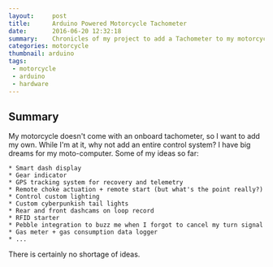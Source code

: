 ```yaml
---
layout:     post
title:      Arduino Powered Motorcycle Tachometer
date:       2016-06-20 12:32:18
summary:    Chronicles of my project to add a Tachometer to my motorcycle. 
categories: motorcycle
thumbnail: arduino
tags:
 - motorcycle
 - arduino 
 - hardware
---
```


## Summary

My motorcycle doesn't come with an onboard tachometer, so I want to add my own. While I'm at it, why not add an entire control system? I have big dreams for my moto-computer. Some of my ideas so far:

    * Smart dash display
    * Gear indicator
    * GPS tracking system for recovery and telemetry
    * Remote choke actuation + remote start (but what's the point really?)
    * Control custom lighting
    * Custom cyberpunkish tail lights
    * Rear and front dashcams on loop record
    * RFID starter
    * Pebble integration to buzz me when I forgot to cancel my turn signal
    * Gas meter + gas consumption data logger
    * ...

There is certainly no shortage of ideas. 


